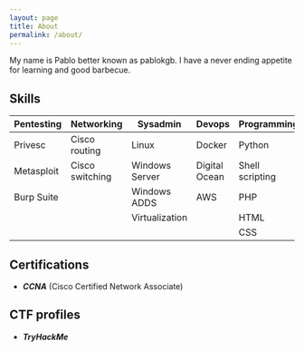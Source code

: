 ```yaml
---
layout: page
title: About
permalink: /about/
---
```


My name is Pablo better known as pablokgb. I have a never ending appetite for learning and good barbecue.

<div class="divider"></div>

## Skills

| Pentesting |    Networking   |    Sysadmin    |     Devops    |   Programming   |
|---|---|---|---|---|
| Privesc    | Cisco routing   | Linux          | Docker        | Python          |
| Metasploit | Cisco switching | Windows Server | Digital Ocean | Shell scripting |
| Burp Suite |                 | Windows ADDS   | AWS           | PHP             |
|            |                 | Virtualization |               | HTML            |
|            |                 |                |               | CSS             |

<div class="divider"></div>

## Certifications

* ***CCNA*** (Cisco Certified Network Associate)

<div class="divider"></div>

## CTF profiles

* ***TryHackMe***
</br>
<script src="https://tryhackme.com/badge/649705"></script>


